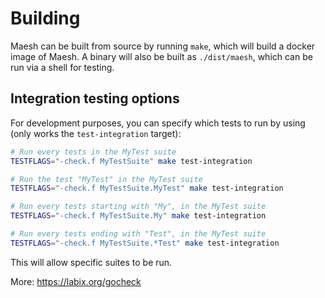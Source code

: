 # Building

Maesh can be built from source by running `make`, which will build a docker image of Maesh.
A binary will also be built as `./dist/maesh`, which can be run via a shell for testing.

## Integration testing options

For development purposes, you can specify which tests to run by using (only works the `test-integration` target):

```bash
# Run every tests in the MyTest suite
TESTFLAGS="-check.f MyTestSuite" make test-integration

# Run the test "MyTest" in the MyTest suite
TESTFLAGS="-check.f MyTestSuite.MyTest" make test-integration

# Run every tests starting with "My", in the MyTest suite
TESTFLAGS="-check.f MyTestSuite.My" make test-integration

# Run every tests ending with "Test", in the MyTest suite
TESTFLAGS="-check.f MyTestSuite.*Test" make test-integration
```
This will allow specific suites to be run.

More: https://labix.org/gocheck
